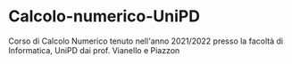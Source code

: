 # Calcolo-numerico-UniPD
Corso di Calcolo Numerico tenuto nell'anno 2021/2022 presso la facoltà di Informatica, UniPD dai prof. Vianello e Piazzon
